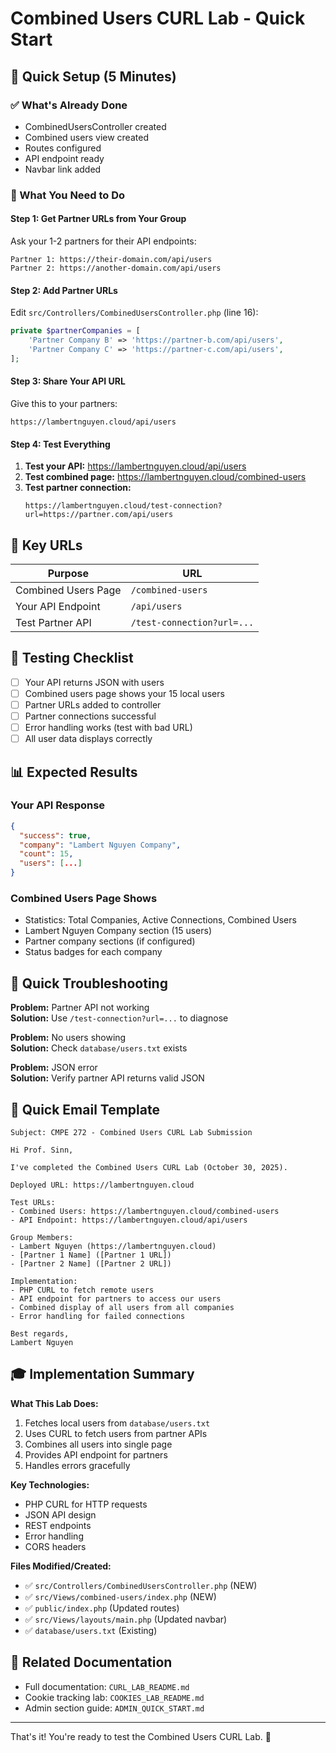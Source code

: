 # Combined Users CURL Lab - Quick Start

## 🚀 Quick Setup (5 Minutes)

### ✅ What's Already Done
- CombinedUsersController created
- Combined users view created
- Routes configured
- API endpoint ready
- Navbar link added

### 📝 What You Need to Do

#### Step 1: Get Partner URLs from Your Group
Ask your 1-2 partners for their API endpoints:
```
Partner 1: https://their-domain.com/api/users
Partner 2: https://another-domain.com/api/users
```

#### Step 2: Add Partner URLs
Edit `src/Controllers/CombinedUsersController.php` (line 16):

```php
private $partnerCompanies = [
    'Partner Company B' => 'https://partner-b.com/api/users',
    'Partner Company C' => 'https://partner-c.com/api/users',
];
```

#### Step 3: Share Your API URL
Give this to your partners:
```
https://lambertnguyen.cloud/api/users
```

#### Step 4: Test Everything
1. **Test your API:** https://lambertnguyen.cloud/api/users
2. **Test combined page:** https://lambertnguyen.cloud/combined-users
3. **Test partner connection:**
   ```
   https://lambertnguyen.cloud/test-connection?url=https://partner.com/api/users
   ```

## 🎯 Key URLs

| Purpose | URL |
|---------|-----|
| Combined Users Page | `/combined-users` |
| Your API Endpoint | `/api/users` |
| Test Partner API | `/test-connection?url=...` |

## 🧪 Testing Checklist

- [ ] Your API returns JSON with users
- [ ] Combined users page shows your 15 local users
- [ ] Partner URLs added to controller
- [ ] Partner connections successful
- [ ] Error handling works (test with bad URL)
- [ ] All user data displays correctly

## 📊 Expected Results

### Your API Response
```json
{
  "success": true,
  "company": "Lambert Nguyen Company",
  "count": 15,
  "users": [...]
}
```

### Combined Users Page Shows
- Statistics: Total Companies, Active Connections, Combined Users
- Lambert Nguyen Company section (15 users)
- Partner company sections (if configured)
- Status badges for each company

## 🐛 Quick Troubleshooting

**Problem:** Partner API not working  
**Solution:** Use `/test-connection?url=...` to diagnose

**Problem:** No users showing  
**Solution:** Check `database/users.txt` exists

**Problem:** JSON error  
**Solution:** Verify partner API returns valid JSON

## 📧 Quick Email Template

```
Subject: CMPE 272 - Combined Users CURL Lab Submission

Hi Prof. Sinn,

I've completed the Combined Users CURL Lab (October 30, 2025).

Deployed URL: https://lambertnguyen.cloud

Test URLs:
- Combined Users: https://lambertnguyen.cloud/combined-users
- API Endpoint: https://lambertnguyen.cloud/api/users

Group Members:
- Lambert Nguyen (https://lambertnguyen.cloud)
- [Partner 1 Name] ([Partner 1 URL])
- [Partner 2 Name] ([Partner 2 URL])

Implementation:
- PHP CURL to fetch remote users
- API endpoint for partners to access our users
- Combined display of all users from all companies
- Error handling for failed connections

Best regards,
Lambert Nguyen
```

## 🎓 Implementation Summary

**What This Lab Does:**
1. Fetches local users from `database/users.txt`
2. Uses CURL to fetch users from partner APIs
3. Combines all users into single page
4. Provides API endpoint for partners
5. Handles errors gracefully

**Key Technologies:**
- PHP CURL for HTTP requests
- JSON API design
- REST endpoints
- Error handling
- CORS headers

**Files Modified/Created:**
- ✅ `src/Controllers/CombinedUsersController.php` (NEW)
- ✅ `src/Views/combined-users/index.php` (NEW)
- ✅ `public/index.php` (Updated routes)
- ✅ `src/Views/layouts/main.php` (Updated navbar)
- ✅ `database/users.txt` (Existing)

## 🔗 Related Documentation

- Full documentation: `CURL_LAB_README.md`
- Cookie tracking lab: `COOKIES_LAB_README.md`
- Admin section guide: `ADMIN_QUICK_START.md`

---

That's it! You're ready to test the Combined Users CURL Lab. 🎉

